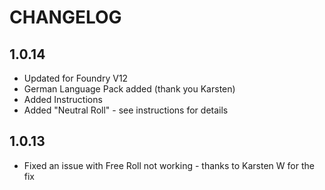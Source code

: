 # CHANGELOG

## 1.0.14
- Updated for Foundry V12
- German Language Pack added (thank you Karsten)
- Added Instructions
- Added "Neutral Roll" - see instructions for details

## 1.0.13
- Fixed an issue with Free Roll not working - thanks to Karsten W for the fix
